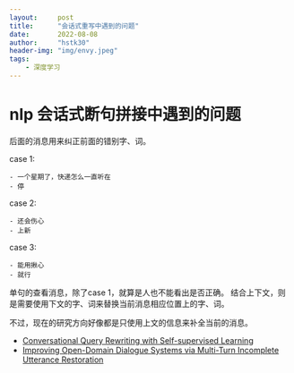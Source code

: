 ```yaml
---
layout:     post
title:      "会话式重写中遇到的问题"
date:       2022-08-08
author:     "hstk30"
header-img: "img/envy.jpeg"
tags:
    - 深度学习
--- 
```


# nlp 会话式断句拼接中遇到的问题

后面的消息用来纠正前面的错别字、词。

case 1:
```
- 一个星期了，快递怎么一直听在
- 停
```

case 2:
```
- 还会伤心
- 上新
```

case 3:
```
- 能用揪心
- 就行
```

单句的查看消息，除了case 1，就算是人也不能看出是否正确。
结合上下文，则是需要使用下文的字、词来替换当前消息相应位置上的字、词。

不过，现在的研究方向好像都是只使用上文的信息来补全当前的消息。

- [Conversational Query Rewriting with Self-supervised Learning](https://arxiv.org/abs/2102.04708)
- [Improving Open-Domain Dialogue Systems via Multi-Turn Incomplete Utterance Restoration](https://ai.tencent.com/ailab/nlp/dialogue/papers/EMNLP_zhufengpan.pdf)


